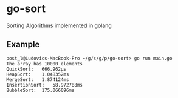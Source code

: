 # go-sort
Sorting Algorithms implemented in golang

## Example
```
post_l@Ludovics-MacBook-Pro ~/g/s/g/p/go-sort> go run main.go
The array has 10000 elements
QuickSort:	 666.962µs
HeapSort:	 1.048352ms
MergeSort:	 1.874124ms
InsertionSort:	 58.972788ms
BubbleSort:	 175.066096ms
```
